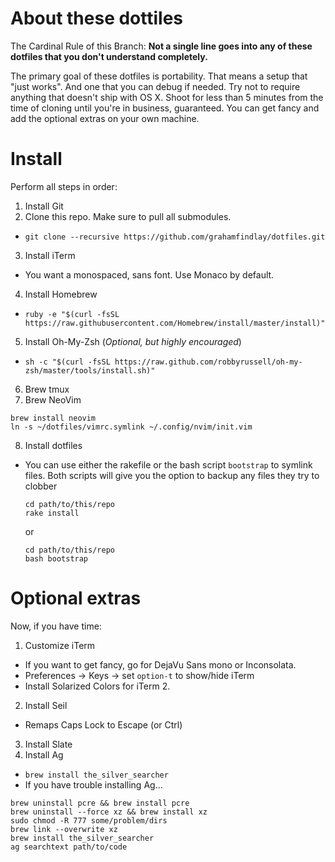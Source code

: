 # About these dottiles
The Cardinal Rule of this Branch: **Not a single line goes into any of these dotfiles that you don't understand completely.**

The primary goal of these dotfiles is portability. That means a setup that "just works". And one that you can debug if needed. Try not to require anything that doesn't ship with OS X. Shoot for less than 5 minutes from the time of cloning until you're in business, guaranteed. You can get fancy and add the optional extras on your own machine. 

# Install
Perform all steps in order: 

1. Install Git
2. Clone this repo. Make sure to pull all submodules.
  * `git clone --recursive https://github.com/grahamfindlay/dotfiles.git`
3. Install iTerm
  * You want a monospaced, sans font. Use Monaco by default. 
4. Install Homebrew
  * `ruby -e "$(curl -fsSL https://raw.githubusercontent.com/Homebrew/install/master/install)"`
5. Install Oh-My-Zsh (*Optional, but highly encouraged*) 
  * `sh -c "$(curl -fsSL https://raw.github.com/robbyrussell/oh-my-zsh/master/tools/install.sh)"`
6. Brew tmux
7. Brew NeoVim
  ```
  brew install neovim
  ln -s ~/dotfiles/vimrc.symlink ~/.config/nvim/init.vim
  ```
8. Install dotfiles
  * You can use either the rakefile or the bash script `bootstrap` to symlink files. 
    Both scripts will give you the option to backup any files they try to clobber 
    ```
    cd path/to/this/repo
    rake install
    ```
    or
    ```
    cd path/to/this/repo
    bash bootstrap
    ```

# Optional extras
Now, if you have time:

1. Customize iTerm
  * If you want to get fancy, go for DejaVu Sans mono or Inconsolata. 
  * Preferences -> Keys -> set `option-t` to show/hide iTerm 
  * Install Solarized Colors for iTerm 2. 
2. Install Seil
  * Remaps Caps Lock to Escape (or Ctrl)
3. Install Slate
4. Install Ag
  * `brew install the_silver_searcher`
  * If you have trouble installing Ag...
  ```
  brew uninstall pcre && brew install pcre
  brew uninstall --force xz && brew install xz
  sudo chmod -R 777 some/problem/dirs
  brew link --overwrite xz
  brew install the_silver_searcher
  ag searchtext path/to/code
  ```
